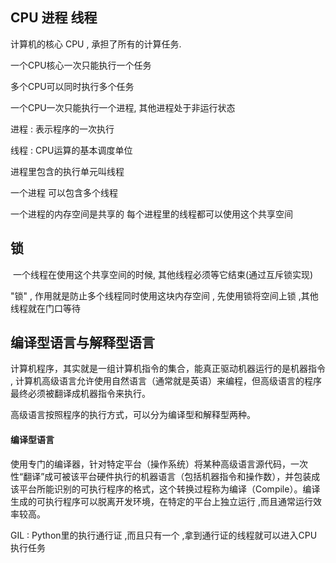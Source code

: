 ## CPU 进程 线程

计算机的核心 CPU , 承担了所有的计算任务.



一个CPU核心一次只能执行一个任务

多个CPU可以同时执行多个任务



一个CPU一次只能执行一个进程, 其他进程处于非运行状态

进程 : 表示程序的一次执行

线程 : CPU运算的基本调度单位

进程里包含的执行单元叫线程

一个进程 可以包含多个线程



一个进程的内存空间是共享的 每个进程里的线程都可以使用这个共享空间

## 锁

​		一个线程在使用这个共享空间的时候, 其他线程必须等它结束(通过互斥锁实现)

"锁" , 作用就是防止多个线程同时使用这块内存空间 , 先使用锁将空间上锁 ,其他线程就在门口等待

## 编译型语言与解释型语言

​		计算机程序，其实就是一组计算机指令的集合，能真正驱动机器运行的是机器指令 , 计算机高级语言允许使用自然语言（通常就是英语）来编程，但高级语言的程序最终必须被翻译成机器指令来执行。 

高级语言按照程序的执行方式，可以分为编译型和解释型两种。

#### 编译型语言

​		使用专门的编译器，针对特定平台（操作系统）将某种高级语言源代码，一次性“翻译”成可被该平台硬件执行的机器语言（包括机器指令和操作数），并包装成该平台所能识别的可执行程序的格式，这个转换过程称为编译（Compile）。编译生成的可执行程序可以脱离开发环境，在特定的平台上独立运行 ,而且通常运行效率较高。



GIL : Python里的执行通行证 ,而且只有一个 ,拿到通行证的线程就可以进入CPU执行任务